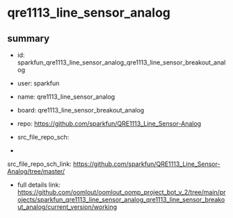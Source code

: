 # qre1113_line_sensor_analog
 
## summary 
* id: sparkfun_qre1113_line_sensor_analog_qre1113_line_sensor_breakout_analog
* user: sparkfun
* name: qre1113_line_sensor_analog
* board: qre1113_line_sensor_breakout_analog
* repo: https://github.com/sparkfun/QRE1113_Line_Sensor-Analog



* src_file_repo_sch: 
*
 src_file_repo_sch_link: https://github.com/sparkfun/QRE1113_Line_Sensor-Analog/tree/master/
* full details link: https://github.com/oomlout/oomlout_oomp_project_bot_v_2/tree/main/projects/sparkfun_qre1113_line_sensor_analog_qre1113_line_sensor_breakout_analog/current_version/working  






